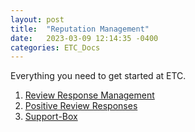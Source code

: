 ```yaml
---
layout: post
title:  "Reputation Management"
date:   2023-03-09 12:14:35 -0400
categories: ETC_Docs
---
```




<p style="text-align: justify;">Everything you need to get started at ETC.</p>

1. [Review Response Management](https://docs.google.com/document/d/e/2PACX-1vQGAOtKdYQCazSCFzkjb_VGh_b4Z8aw7pQGLrK5hoYaNaYC6-hPDWmClG1y4XIAJ6XhJZlfHJ0-Bqgn/pub)
2. [Positive Review Responses](https://docs.google.com/document/d/e/2PACX-1vRH458SPeic5F42-zIf3GmcFRwSOegPMuAje52JqSZsmUWvVpC1dlTrrj12eWx5CmqzenJYFPohtbwN/pub)
3. [Support-Box](https://docs.google.com/document/d/e/2PACX-1vTjztzq7Eer9xuXETH-XteZ9faa2EEg-eoqkF9J2xGdEXwIKcgoHlEcBvnhECSiOY7cahDIk9E4Cc2r/pub)